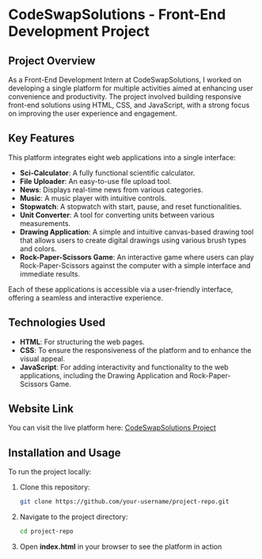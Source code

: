 # CodeSwapSolutions - Front-End Development Project

## Project Overview

As a Front-End Development Intern at CodeSwapSolutions, I worked on developing a single platform for multiple activities aimed at enhancing user convenience and productivity. The project involved building responsive front-end solutions using HTML, CSS, and JavaScript, with a strong focus on improving the user experience and engagement.

## Key Features

This platform integrates eight web applications into a single interface:
- **Sci-Calculator**: A fully functional scientific calculator.
- **File Uploader**: An easy-to-use file upload tool.
- **News**: Displays real-time news from various categories.
- **Music**: A music player with intuitive controls.
- **Stopwatch**: A stopwatch with start, pause, and reset functionalities.
- **Unit Converter**: A tool for converting units between various measurements.
- **Drawing Application**: A simple and intuitive canvas-based drawing tool that allows users to create digital drawings using various brush types and colors.
- **Rock-Paper-Scissors Game**: An interactive game where users can play Rock-Paper-Scissors against the computer with a simple interface and immediate results.

Each of these applications is accessible via a user-friendly interface, offering a seamless and interactive experience.

## Technologies Used

- **HTML**: For structuring the web pages.
- **CSS**: To ensure the responsiveness of the platform and to enhance the visual appeal.
- **JavaScript**: For adding interactivity and functionality to the web applications, including the Drawing Application and Rock-Paper-Scissors Game.

## Website Link

You can visit the live platform here: [CodeSwapSolutions Project](https://code-swap-solutions.vercel.app/#about)

## Installation and Usage

To run the project locally:

1. Clone this repository:

   ```bash
   git clone https://github.com/your-username/project-repo.git
   
2. Navigate to the project directory:
   
   ```bash
   cd project-repo

4. Open **index.html** in your browser to see the platform in action

